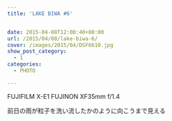```yaml
---
title: 'LAKE BIWA #6'


date: 2015-04-08T12:00:40+00:00
url: /2015/04/08/lake-biwa-6/
cover: /images/2015/04/DSF6610.jpg
show_post_category:
  - 1
categories:
  - PHOTO

---
```

FUJIFILM X-E1 FUJINON XF35mm f/1.4

前日の雨が粒子を洗い流したかのように向こうまで見える
